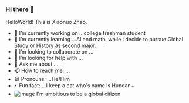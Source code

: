 ### Hi there 👋

HelloWorld! This is Xiaonuo Zhao. 

- 🔭 I’m currently working on ...college freshman student
- 🌱 I’m currently learning ...AI and math, while I decide to pursue Global Study or History as second major.
- 👯 I’m looking to collaborate on ...
- 🤔 I’m looking for help with ...
- 💬 Ask me about ...
- 📫 How to reach me: ...
- 😄 Pronouns: ...He/Him
- ⚡ Fun fact: ...I keep a cat who's name is Hundan~
- ![image](https://github.com/Badwoman3zZ/niunewshouxishao/blob/main/IMG_0027.HEIC)
I'm ambitious to be a global citizen

<!--
**Badwoman3zZ/Badwoman3zZ** is a ✨ _special_ ✨ repository because its `README.md` (this file) appears on your GitHub profile.

Here are some ideas to get you started:

- 🔭 I’m currently working on ...college freshman student
- 🌱 I’m currently learning ...AI and math, while I decide to pursue Global Study or History as second major.
- 👯 I’m looking to collaborate on ...
- 🤔 I’m looking for help with ...
- 💬 Ask me about ...
- 📫 How to reach me: ...
- 😄 Pronouns: ...
- ⚡ Fun fact: ...I keep a cat whose name is Hundan~
![image](https://github.com/Badwoman3zZ/niunewshouxishao/blob/main/IMG_0027.HEIC)
I'm ambitious to be a global citizen
-->
